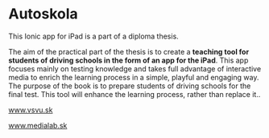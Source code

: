 # Autoskola

This Ionic app for iPad is a part of a diploma thesis. 

The aim of the practical part of the thesis is to create a **teaching tool for students of driving schools in the form of an app for the iPad**. This app focuses mainly on testing knowledge and takes full advantage of interactive media to enrich the learning process in a simple, playful and engaging way. The purpose of the book is to prepare students of driving schools for the final test. This tool will enhance the learning process, rather than replace it..

www.vsvu.sk

www.medialab.sk
